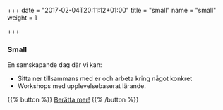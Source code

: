 +++
date = "2017-02-04T20:11:12+01:00"
title = "small"
name = "small"
weight = 1

+++

### Small
En samskapande dag där vi kan:

* Sitta ner tillsammans med er och arbeta kring något konkret
* Workshops med upplevelsebaserat lärande.

{{% button %}}
[Berätta mer!](mailto:team@lixor.se?subject=Ber%C3%A4tta%20om%20Small&body=Hej%20Team%20Lixor!%20Jag%20vill%20g%C3%A4rna%20att%20ni%20h%C3%B6r%20av%20er%20till%20mig%20och%20ber%C3%A4ttar%20mer%20om%20Lixor%20Small.%20V%C3%A4nliga%20H%C3%A4lsningar%20(ditt%20namn%20h%C3%A4r))
{{% /button %}}
